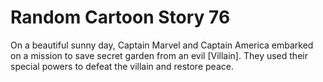 # Random Cartoon Story 76

On a beautiful sunny day, Captain Marvel and Captain America embarked on a mission to save secret garden from an evil [Villain]. They used their special powers to defeat the villain and restore peace.